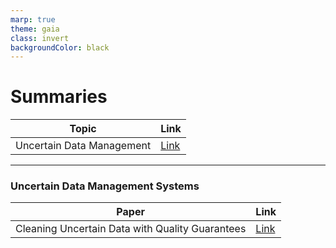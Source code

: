 ```yaml
---
marp: true
theme: gaia
class: invert
backgroundColor: black
---
```


# Summaries

| Topic | Link |
|---|---|
| Uncertain Data Management | [Link](https://jayitha.github.io/Paper-Summaries/)

---

### Uncertain Data Management Systems

| Paper | Link |
|---|---|
| Cleaning Uncertain Data with Quality Guarantees | [Link](https://jayitha.github.io/Paper-Summaries/Uncertain%20Data%20Management/Summaries/1_Cleaning%20Uncertain%20Data%20with%20Quality%20Guarantees.html)|